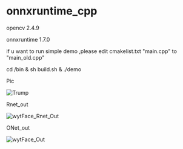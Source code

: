 # onnxruntime_cpp

opencv 2.4.9

onnxruntime 1.7.0

if u want to run simple demo ,please edit cmakelist.txt "main.cpp" to "main_old.cpp"

cd /bin & sh build.sh & ./demo

Pic

![Trump](F:\code\onnxruntime_cpp\bin\Trump.jpeg)

Rnet_out

![wytFace_Rnet_Out](F:\code\onnxruntime_cpp\bin\wytFace_Rnet_Out.jpg)

ONet_out

![wytFace_Out](F:\code\onnxruntime_cpp\bin\wytFace_Out.jpg)